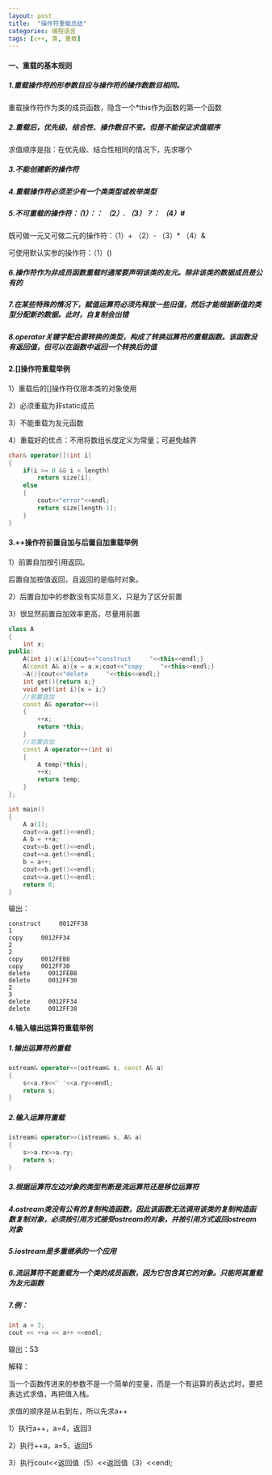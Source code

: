 ```yaml
---
layout: post 
title:  "操作符重载总结"
categories: 编程语言
tags: [c++, 类, 重载]
---
```


#### 一、重载的基本规则

##### 1.重载操作符的形参数目应与操作符的操作数数目相同。

重载操作符作为类的成员函数，隐含一个*this作为函数的第一个函数

##### 2.重载后，优先级、结合性、操作数目不变。但是不能保证求值顺序

求值顺序是指：在优先级、结合性相同的情况下，先求哪个

##### 3.不能创建新的操作符

##### 4.重载操作符必须至少有一个类类型或枚举类型

##### 5.不可重载的操作符：（1）：：               （2）.                     （3）？：                  （4）#           

既可做一元又可做二元的操作符：（1）+                    （2）-                   （3）*                    （4）&

可使用默认实参的操作符：（1）()
 
##### 6.操作符作为非成员函数重载时通常要声明该类的友元。除非该类的数据成员是公有的

##### 7.在某些特殊的情况下，赋值运算符必须先释放一些旧值，然后才能根据新值的类型分配新的数据。此时，自复制会出错

##### 8.operator关键字配合要转换的类型，构成了转换运算符的重载函数。该函数没有返回值，但可以在函数中返回一个转换后的值
 
#### 2.[]操作符重载举例

1）重载后的[]操作符仅限本类的对象使用

2）必须重载为非static成员

3）不能重载为友元函数

4）重载好的优点：不用将数组长度定义为常量；可避免越界

```c++
char& operator[](int i)  
{  
    if(i >= 0 && i < length)  
        return size[i];  
    else  
    {  
        cout<<"error"<<endl;  
        return size[length-1];  
    }  
}  
```

#### 3.++操作符前置自加与后置自加重载举例

1）前置自加按引用返回。

后置自加按值返回，且返回的是临时对象。

2）后置自加中的参数没有实际意义，只是为了区分前置

3）很显然前置自加效率更高，尽量用前置

```c++
class A  
{  
    int x;  
public:  
    A(int i):x(i){cout<<"construct     "<<this<<endl;}  
    A(const A& a){x = a.x;cout<<"copy     "<<this<<endl;}  
    ~A(){cout<<"delete     "<<this<<endl;}  
    int get(){return x;}  
    void set(int i){x = i;}  
    //前置自加  
    const A& operator++()  
    {  
        ++x;  
        return *this;  
    }  
    //后置自加  
    const A operator++(int o)  
    {  
        A temp(*this);  
        ++x;  
        return temp;  
    }  
};  

int main()  
{  
    A a(1);  
    cout<<a.get()<<endl;  
    A b = ++a;  
    cout<<b.get()<<endl;  
    cout<<a.get()<<endl;  
    b = a++;  
    cout<<b.get()<<endl;  
    cout<<a.get()<<endl;  
    return 0;  
}  
```

输出：

```
construct     0012FF38
1
copy     0012FF34
2
2
copy     0012FEB8
copy     0012FF30
delete     0012FEB8
delete     0012FF30
2
3
delete     0012FF34
delete     0012FF38
```

#### 4.输入输出运算符重载举例

##### 1.输出运算符的重载

```c++
ostream& operator<<(ostream& s, const A& a)  
{  
    s<<a.rx<<' '<<a.ry<<endl;  
    return s;  
}  
```

##### 2.输入运算符重载

```c++
istream& operator>>(istream& s, A& a)  
{  
    s>>a.rx>>a.ry;  
    return s;  
}  
```

##### 3.根据运算符左边对象的类型判断是流运算符还是移位运算符
 
##### 4.ostream类没有公有的复制构造函数，因此该函数无法调用该类的复制构造函数复制对象，必须按引用方式接受ostream的对象，并按引用方式返回ostream对象
 
##### 5.iostream是多重继承的一个应用
 
##### 6.流运算符不能重载为一个类的成员函数，因为它包含其它的对象。只能将其重载为友元函数
 
##### 7.例：

```c++
int a = 3;
cout << ++a << a++ <<endl;
```
输出：53

解释：

当一个函数传进来的参数不是一个简单的变量，而是一个有运算的表达式时，要把表达式求值，再把值入栈。

求值的顺序是从右到左，所以先求a++

1）执行a++，a=4，返回3

2）执行++a，a=5，返回5

3）执行cout<<返回值（5）<<返回值（3）<<endl;
